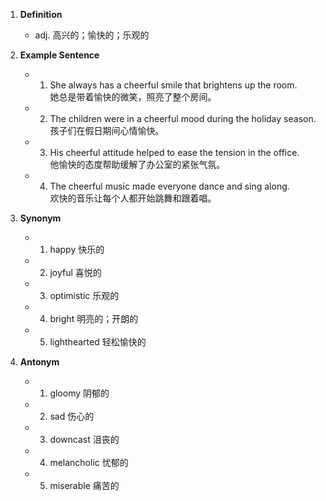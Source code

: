 1. **Definition**
    
    - adj. 高兴的；愉快的；乐观的
2. **Example Sentence**
    
    - 1. She always has a cheerful smile that brightens up the room.  
            她总是带着愉快的微笑，照亮了整个房间。
    - 2. The children were in a cheerful mood during the holiday season.  
            孩子们在假日期间心情愉快。
    - 3. His cheerful attitude helped to ease the tension in the office.  
            他愉快的态度帮助缓解了办公室的紧张气氛。
    - 4. The cheerful music made everyone dance and sing along.  
            欢快的音乐让每个人都开始跳舞和跟着唱。
3. **Synonym**
    
    - 1. happy 快乐的
    - 2. joyful 喜悦的
    - 3. optimistic 乐观的
    - 4. bright 明亮的；开朗的
    - 5. lighthearted 轻松愉快的
4. **Antonym**
    
    - 1. gloomy 阴郁的
    - 2. sad 伤心的
    - 3. downcast 沮丧的
    - 4. melancholic 忧郁的
    - 5. miserable 痛苦的
